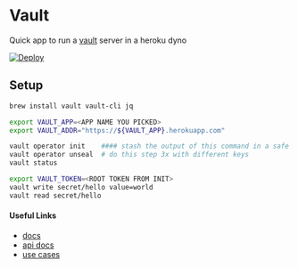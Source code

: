 # Vault

Quick app to run a [vault](https://www.vaultproject.io) server in a heroku dyno 

[![Deploy](https://www.herokucdn.com/deploy/button.svg)](https://heroku.com/deploy)


## Setup 
```bash 
brew install vault vault-cli jq

export VAULT_APP=<APP NAME YOU PICKED>
export VAULT_ADDR="https://${VAULT_APP}.herokuapp.com"

vault operator init    #### stash the output of this command in a safe place!
vault operator unseal  # do this step 3x with different keys
vault status

export VAULT_TOKEN=<ROOT TOKEN FROM INIT>
vault write secret/hello value=world
vault read secret/hello
```

   

#### Useful Links
- [docs](https://www.vaultproject.io/docs/index.html)
- [api docs](https://www.vaultproject.io/api/index.html)
- [use cases](https://sreeninet.wordpress.com/2016/10/01/vault-use-cases/)
